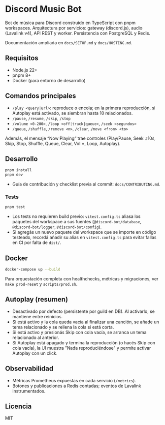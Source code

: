 # Discord Music Bot

Bot de música para Discord construido en TypeScript con pnpm workspaces. Arquitectura por servicios: gateway (discord.js), audio (Lavalink v4), API REST y worker. Persistencia con PostgreSQL y Redis.

Documentación ampliada en `docs/SETUP.md` y `docs/HOSTING.md`.

## Requisitos
- Node.js 22+
- pnpm 8+
- Docker (para entorno de desarrollo)

## Comandos principales
- `/play <query|url>`: reproduce o encola; en la primera reproducción, si Autoplay está activado, se siembran hasta 10 relacionados.
- `/pause`, `/resume`, `/skip`, `/stop`
- `/volume <0-200>`, `/loop <off|track|queue>`, `/seek <segundos>`
- `/queue`, `/shuffle`, `/remove <n>`, `/clear`, `/move <from> <to>`

Además, el mensaje “Now Playing” trae controles (Play/Pause, Seek ±10s, Skip, Stop, Shuffle, Queue, Clear, Vol ±, Loop, Autoplay).

## Desarrollo
```bash
pnpm install
pnpm dev
```

- Guía de contribución y checklist previa al commit: `docs/CONTRIBUTING.md`.

### Tests
```bash
pnpm test
```
- Los tests no requieren build previo: `vitest.config.ts` aliasa los paquetes del workspace a sus fuentes (`@discord-bot/database`, `@discord-bot/logger`, `@discord-bot/config`).
- Si agregás un nuevo paquete del workspace que se importe en código testeado, recordá añadir su alias en `vitest.config.ts` para evitar fallas en CI por falta de `dist/`.

## Docker
```bash
docker-compose up --build
```

Para orquestación completa con healthchecks, métricas y migraciones, ver `make prod-reset` y `scripts/prod.sh`.

## Autoplay (resumen)
- Desactivado por defecto (persistente por guild en DB). Al activarlo, se mantiene entre reinicios.
- Si está activo y la cola queda vacía al finalizar una canción, se añade un tema relacionado y se rellena la cola si está corta.
- Si está activo y presionás Skip con cola vacía, se arranca un tema relacionado al anterior.
- Si Autoplay está apagado y termina la reproducción (o hacés Skip con cola vacía), la UI muestra "Nada reproduciéndose" y permite activar Autoplay con un click.

## Observabilidad
- Métricas Prometheus expuestas en cada servicio (`/metrics`).
- Botones y publicaciones a Redis contadas; eventos de Lavalink instrumentados.

## Licencia
MIT
